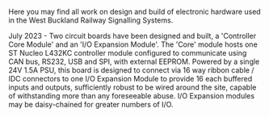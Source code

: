 Here you may find all work on design and build of electronic hardware used in the West Buckland Railway Signalling Systems.

July 2023 - Two circuit boards have been designed and built, a 'Controller Core Module' and an 'I/O Expansion Module'.
The 'Core' module hosts one ST Nucleo L432KC controller module configured to communicate using CAN bus, RS232, USB and SPI, with external EEPROM. Powered by a single 24V 1.5A PSU, this board is designed to connect via 16 way ribbon cable / IDC connectors to one I/O Expansion Module to provide 16 each buffered inputs and outputs, sufficiently robust to be wired around the site, capable of withstanding more than any foreseeable abuse.
I/O Expansion modules may be daisy-chained for greater numbers of I/O.

